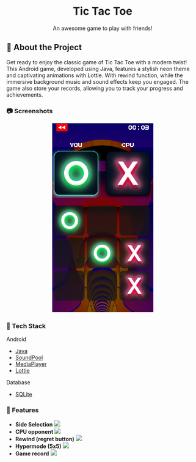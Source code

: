 <!--
Hey, thanks for using the awesome-readme-template template.  
If you have any enhancements, then fork this project and create a pull request 
or just open an issue with the label "enhancement".

Don't forget to give this project a star for additional support ;)
Maybe you can mention me or this repo in the acknowledgements too
-->
<div align="center">
  <h1>Tic Tac Toe</h1>
  
  <p>
    An awesome game to play with friends!
  </p>
  
</div>


<!-- About the Project -->
## :star2: About the Project
Get ready to enjoy the classic game of Tic Tac Toe with a modern twist! This Android game, developed using Java, features a stylish neon theme and captivating animations with Lottie. With rewind function, while the immersive background music and sound effects keep you engaged. The game also store your records, allowing you to track your progress and achievements.

<!-- Screenshots -->
### :camera: Screenshots

<div align="center"> 
  <img src="./readme/screenshot.png" alt="screenshot" />
</div>

<!-- TechStack -->
### :space_invader: Tech Stack

  <summary>Android</summary>
  <ul>
    <li><a href="https://www.java.com/">Java</a></li>
    <li><a href="https://developer.android.com/reference/android/media/SoundPool">SoundPool</a></li>
    <li><a href="https://developer.android.com/reference/android/media/MediaPlayer">MediaPlayer</a></li>
    <li><a href="https://lottiefiles.com/">Lottie</a></li>
  </ul>

<summary>Database</summary>
  <ul>
    <li><a href="https://www.sqlite.org/">SQLite</a></li>
  </ul>

<!-- Features -->
### :dart: Features

- **Side Selection**
![](./readme/side_selection.gif)
- **CPU opponent**
![](./readme/CPU.gif)
- **Rewind (regret button)**
![](./readme/rewind.gif)
- **Hypermode (5x5)**
![](./readme/hyper.gif)
- **Game record**
![](./readme/records.gif)